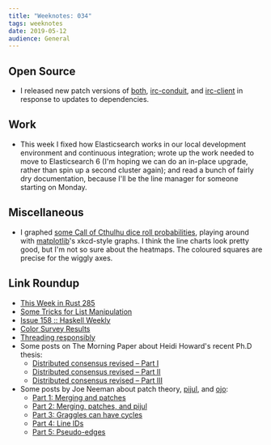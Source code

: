 ```yaml
---
title: "Weeknotes: 034"
tags: weeknotes
date: 2019-05-12
audience: General
---
```


## Open Source

- I released new patch versions of [both][], [irc-conduit][], and
  [irc-client][] in response to updates to dependencies.

[both]: http://hackage.haskell.org/package/both
[irc-conduit]: http://hackage.haskell.org/package/irc-conduit
[irc-client]: http://hackage.haskell.org/package/irc-client

## Work

- This week I fixed how Elasticsearch works in our local development
  environment and continuous integration; wrote up the work needed to
  move to Elasticsearch 6 (I'm hoping we can do an in-place upgrade,
  rather than spin up a second cluster again); and read a bunch of
  fairly dry documentation, because I'll be the line manager for
  someone starting on Monday.

## Miscellaneous

- I graphed [some Call of Cthulhu dice roll probabilities][], playing
  around with [matplotlib][]'s xkcd-style graphs.  I think the line
  charts look pretty good, but I'm not so sure about the heatmaps.
  The coloured squares are precise for the wiggly axes.

[some Call of Cthulhu dice roll probabilities]: /call-of-cthulhu-dice-rolls.html
[matplotlib]: https://matplotlib.org/

## Link Roundup

- [This Week in Rust 285](https://this-week-in-rust.org/blog/2019/05/07/this-week-in-rust-285/)
- [Some Tricks for List Manipulation](https://doisinkidney.com/posts/2019-05-08-list-manipulation-tricks.html)
- [Issue 158 :: Haskell Weekly](https://haskellweekly.news/issues/158.html)
- [Color Survey Results](https://blog.xkcd.com/2010/05/03/color-survey-results/)
- [Threading responsibly](https://mazzo.li/posts/threads-resources.html)
- Some posts on The Morning Paper about Heidi Howard's recent Ph.D thesis:
  - [Distributed consensus revised – Part I](https://blog.acolyer.org/2019/05/07/distributed-consensus-revised-part-i/)
  - [Distributed consensus revised – Part II](https://blog.acolyer.org/2019/05/08/distributed-consensus-revised-part-ii/)
  - [Distributed consensus revised – Part III](https://blog.acolyer.org/2019/05/10/distributed-consensus-revised-part-iii/)
- Some posts by Joe Neeman about patch theory, [pijul][], and [ojo][]:
  - [Part 1: Merging and patches](https://jneem.github.io/merging/)
  - [Part 2: Merging, patches, and pijul](https://jneem.github.io/pijul/)
  - [Part 3: Graggles can have cycles](https://jneem.github.io/cycles/)
  - [Part 4: Line IDs](https://jneem.github.io/ids/)
  - [Part 5: Pseudo-edges](https://jneem.github.io/pseudo/)

[pijul]: https://pijul.org/
[ojo]: https://github.com/jneem/ojo
